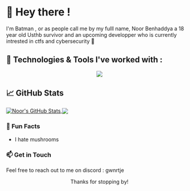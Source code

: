 

<h1 > 👋 Hey there ! </h1>

<p>
  I'm Batman , or as people call me by my fulll name, Noor Benhaddya a 18 year old Usthb survivor and an upcoming developper who is currently intrested in ctfs and cybersecurity 🚀
</p>


##  🔧 Technologies & Tools I've worked with :
<p align="center">
<img src="https://skillicons.dev/icons?i=git,c,html,css,js,solidity,java,tailwind,react,nodejs,materialui,linux,dart,flutter" />


## &#x1f4c8; GitHub Stats

<a href="https://github.com/Nooorrrr/Nooorrrr.git">
  <img align="center" src="https://github-readme-stats.vercel.app/api?username=Nooorrrr&hide_border=true&count_private=true&show_icons=true&theme=gotham" alt="Noor's GitHub Stats" />
</a>
<a href="https://github.com/Nooorrrr/Nooorrrr.git">
  <img align="center" src="https://github-readme-stats.vercel.app/api/top-langs/?username=Nooorrrr&hide_border=true&count_private=true&show_icons=true&theme=gotham&langs_count=3" />
</a>





### 🌟 Fun Facts

- I hate mushrooms

### 📫 Get in Touch

Feel free to reach out to me on discord : gwnrtje

<p align="center">Thanks for stopping by! </p>
